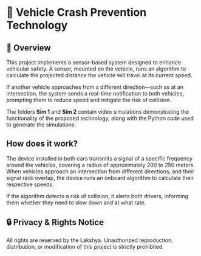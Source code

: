 # 🚗 Vehicle Crash Prevention Technology

## 📌 Overview

This project implements a sensor-based system designed to enhance vehicular safety. A sensor, mounted on the vehicle, runs an algorithm to calculate the projected distance the vehicle will travel at its current speed.  

If another vehicle approaches from a different direction—such as at an intersection, the system sends a real-time notification to both vehicles, prompting them to reduce speed and mitigate the risk of collision.

The folders **Sim 1** and **Sim 2** contain video simulations demonstrating the functionality of the proposed technology, along with the Python code used to generate the simulations.

## How does it work?

The device installed in both cars transmits a signal of a specific frequency around the vehicles, covering a radius of approximately 200 to 250 meters. When vehicles approach an intersection from different directions, and their signal radii overlap, the device runs an onboard algorithm to calculate their respective speeds.  

If the algorithm detects a risk of collision, it alerts both drivers, informing them whether they need to slow down and at what rate.

## 🔒 Privacy & Rights Notice

All rights are reserved by the Lakshya. Unauthorized reproduction, distribution, or modification of this project is strictly prohibited.
